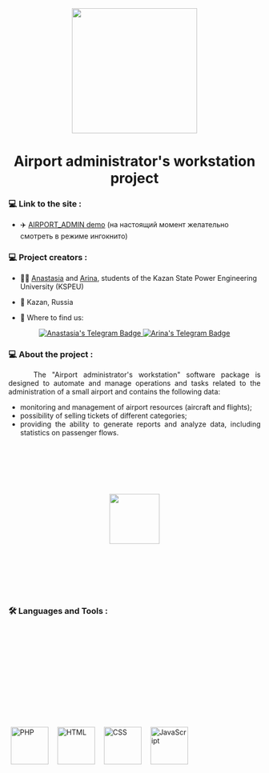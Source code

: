 <!--- Картинка заглавная -->
<div id="header" align="center">
  <img src="https://i.postimg.cc/qRc6zbJj/airplane-plane.gif" width="250"/>
</div>

<!--- Название проекта -->
<div id="header" align="center">
  <h1> Airport administrator's workstation project</h1>
</div>

<!--- Ссылка на сайт: -->
### :computer: Link to the site :

- :airplane: <a href="http://airport.lovestoblog.com/" title="AIRPORT_ADMIN demo">AIRPORT_ADMIN demo</a> (на настоящий момент желательно смотреть в режиме ингокнито)

<!--- Создатели проекта -->
### :computer: Project creators :

- :woman_technologist: <a href="https://github.com/space13pirate" title="space13pirate">Anastasia</a> and <a href="https://github.com/Arriannaa" title="Arriannaa">Arina</a>, students of the Kazan State Power Engineering University (KSPEU)

- :round_pushpin: Kazan, Russia

- :mag_right: Where to find us:
<div id="badges" align="center">
  <a href="https://t.me/space13pirate">
    <img src="https://img.shields.io/badge/Anastasia%20in%20Telegram-27A3E2?style=for-the-badge&logo=Telegram&logoColor=White" alt="Anastasia's Telegram Badge"/>
  </a>
  <a href="https://t.me/Arrriannaa">
    <img src="https://img.shields.io/badge/Arina%20in%20Telegram-27A3E2?style=for-the-badge&logo=Telegram&logoColor=White" alt="Arina's Telegram Badge"/>
  </a>
</div>

<!--- Описание проекта -->
### :computer: About the project :

<div id="info" align="justify">
  <p style = "text-indent: 50px;">
  The "Airport administrator's workstation" software package is designed to automate and manage operations and tasks related to the administration of a small airport and contains the following data:
   
   - monitoring and management of airport resources (aircraft and flights);
   - possibility of selling tickets of different categories;
   - providing the ability to generate reports and analyze data, including statistics on passenger flows.
  </p>
</div>

<!--- Гифка -->
<div id="gif" align="center">
  <img src="https://media.giphy.com/media/v1.Y2lkPTc5MGI3NjExdmF5anFkNWRxaWRueDZ3OTdzbDgwMnMyamNzbW41eTI3NHFsdXJqbCZlcD12MV9pbnRlcm5hbF9naWZfYnlfaWQmY3Q9cw/E4ISn3QdfIEeGJ9IrK/giphy.gif" height = "100" vspace = "100"/>
</div>

<!--- Языки и инструменты -->
### :hammer_and_wrench: Languages and Tools :

<div id="devicon">
  <img src="https://svgshare.com/i/xwp.svg" title="PHP" alt="PHP" width="75" height="75" hspace="5" vspace = "200"/>&nbsp;
  <img src="https://svgshare.com/i/xwB.svg" title="HTML" alt="HTML" width="75" height="75" hspace="5" vspace = "200"/>&nbsp;
  <img src="https://svgshare.com/i/xy4.svg" title="CSS" alt="CSS" width="75" height="75" hspace="5" vspace = "200"/>&nbsp;
  <img src="https://svgshare.com/i/xyD.svg" title="JavaScript" alt="JavaScript" width="75" height="75" hspace="5" vspace = "200"/>&nbsp;
</div>
